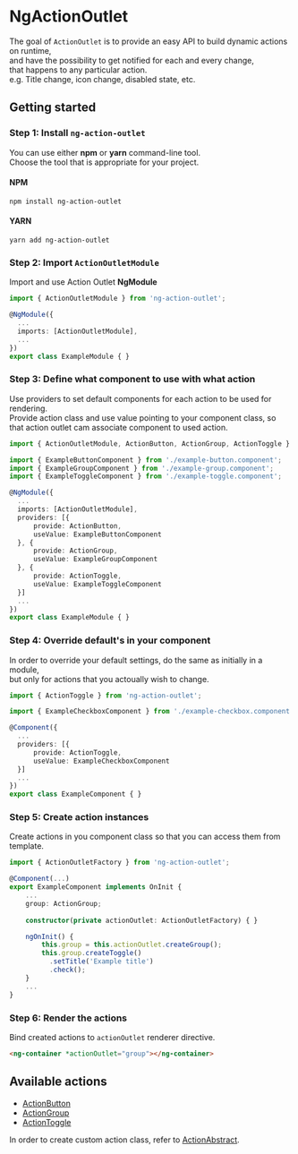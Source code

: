 # NgActionOutlet

The goal of `ActionOutlet` is to provide an easy API to build dynamic actions on runtime,  
and have the possibility to get notified for each and every change,  
that happens to any particular action.  
e.g. Title change, icon change, disabled state, etc.

## Getting started

### Step 1: Install `ng-action-outlet`
You can use either **npm** or **yarn** command-line tool.  
Choose the tool that is appropriate for your project.

#### NPM
`npm install ng-action-outlet`

#### YARN
`yarn add ng-action-outlet`

### Step 2: Import `ActionOutletModule`
Import and use Action Outlet **NgModule**
```typescript
import { ActionOutletModule } from 'ng-action-outlet';

@NgModule({
  ...
  imports: [ActionOutletModule],
  ...
})
export class ExampleModule { }
```

### Step 3: Define what component to use with what action
Use providers to set default components for each action to be used for rendering.  
Provide action class and use value pointing to your component class,
so that action outlet cam associate component to used action.
```typescript
import { ActionOutletModule, ActionButton, ActionGroup, ActionToggle } from 'ng-action-outlet';

import { ExampleButtonComponent } from './example-button.component';
import { ExampleGroupComponent } from './example-group.component';
import { ExampleToggleComponent } from './example-toggle.component';

@NgModule({
  ...
  imports: [ActionOutletModule],
  providers: [{
      provide: ActionButton,
      useValue: ExampleButtonComponent
  }, {
      provide: ActionGroup,
      useValue: ExampleGroupComponent
  }, {
      provide: ActionToggle,
      useValue: ExampleToggleComponent
  }]
  ...
})
export class ExampleModule { }
```

### Step 4: Override default's in your component
In order to override your default settings, do the same as initially in a module,  
but only for actions that you actoually wish to change.
```typescript
import { ActionToggle } from 'ng-action-outlet';

import { ExampleCheckboxComponent } from './example-checkbox.component';

@Component({
  ...
  providers: [{
      provide: ActionToggle,
      useValue: ExampleCheckboxComponent
  }]
  ...
})
export class ExampleComponent { }
```

### Step 5: Create action instances
Create actions in you component class so that you can access them from template.
```typescript
import { ActionOutletFactory } from 'ng-action-outlet';

@Component(...)
export ExampleComponent implements OnInit {
    ...
    group: ActionGroup;
    
    constructor(private actionOutlet: ActionOutletFactory) { }

    ngOnInit() {
        this.group = this.actionOutlet.createGroup();
        this.group.createToggle()
          .setTitle('Example title')
          .check();
    }
    ...
}
```

### Step 6: Render the actions
Bind created actions to `actionOutlet` renderer directive.
```html
<ng-container *actionOutlet="group"></ng-container>
```

## Available actions

* [ActionButton](./classes/ActionButton.html)
* [ActionGroup](./classes/ActionGroup.html)
* [ActionToggle](./classes/ActionToggle.html)

In order to create custom action class, refer to [ActionAbstract](./classes/ActionAbstract.html).